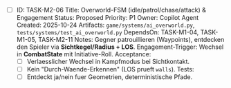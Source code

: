 - [ ] ID: TASK-M2-06
  Title: Overworld-FSM (idle/patrol/chase/attack) & Engagement
  Status: Proposed
  Priority: P1
  Owner: Copilot Agent
  Created: 2025-10-24
  Artifacts: `game/systems/ai_overworld.py`, `tests/systems/test_ai_overworld.py`
  DependsOn: TASK-M1-04, TASK-M1-05, TASK-M2-11
  Notes:
  Gegner patrouillieren (Waypoints), entdecken den Spieler via **Sichtkegel/Radius + LOS**. Engagement-Trigger: Wechsel in **CombatState** mit Initiative-Roll.
  Acceptance:
  - [ ] Verlaesslicher Wechsel in Kampfmodus bei Sichtkontakt.
  - [ ] Kein "Durch-Waende-Erkennen" (LOS prueft `walls`).
  Tests:
  - [ ] Entdeckt ja/nein fuer Geometrien, deterministische Pfade.

